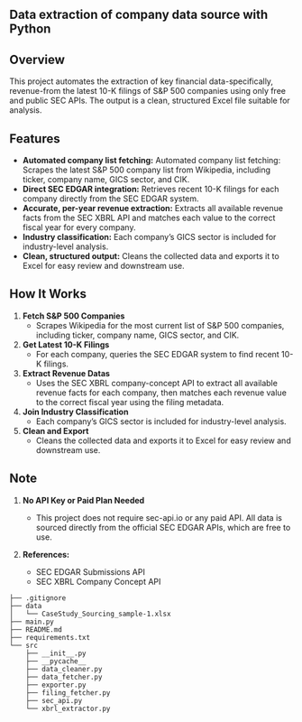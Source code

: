 ## Data extraction of company data source with Python

## Overview

This project automates the extraction of key financial data-specifically, revenue-from the latest 10-K filings of S&P 500 companies using only free and public SEC APIs. The output is a clean, structured Excel file suitable for analysis.

## Features

- **Automated company list fetching:** Automated company list fetching: Scrapes the latest S&P 500 company list from Wikipedia, including ticker, company name, GICS sector, and CIK.
- **Direct SEC EDGAR integration:** Retrieves recent 10-K filings for each company directly from the SEC EDGAR system.
- **Accurate, per-year revenue extraction:** Extracts all available revenue facts from the SEC XBRL API and matches each value to the correct fiscal year for every company.
- **Industry classification:** Each company’s GICS sector is included for industry-level analysis.
- **Clean, structured output:** Cleans the collected data and exports it to Excel for easy review and downstream use.


## How It Works

1. **Fetch S&P 500 Companies**
    - Scrapes Wikipedia for the most current list of S&P 500 companies, including ticker, company name, GICS sector, and CIK.
2. **Get Latest 10-K Filings**
    - For each company, queries the SEC EDGAR system to find recent 10-K filings.
3. **Extract Revenue Datas**
    - Uses the SEC XBRL company-concept API to extract all available revenue facts for each company, then matches each revenue value to the correct fiscal year using the filing metadata.
4. **Join Industry Classification**
    - Each company’s GICS sector is included for industry-level analysis.
5. **Clean and Export**
    - Cleans the collected data and exports it to Excel for easy review and downstream use.


## Note

1. **No API Key or Paid Plan Needed**
    - This project does not require sec-api.io or any paid API. All data is sourced directly from the official SEC EDGAR APIs, which are free to use.

2. **References:**
    - SEC EDGAR Submissions API
    - SEC XBRL Company Concept API

````
├── .gitignore
├── data
│   └── CaseStudy_Sourcing_sample-1.xlsx
├── main.py
├── README.md
├── requirements.txt
└── src
    ├── __init__.py
    ├── __pycache__
    ├── data_cleaner.py
    ├── data_fetcher.py
    ├── exporter.py
    ├── filing_fetcher.py
    ├── sec_api.py
    └── xbrl_extractor.py
````
